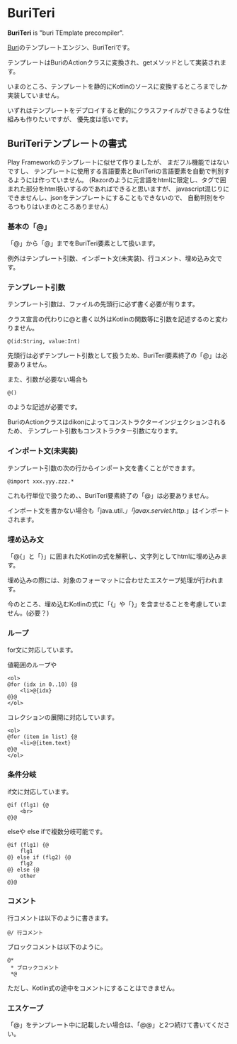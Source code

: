 # BuriTeri

**BuriTeri** is "buri TEmplate precompiler".

[Buri](../buri/README.md)のテンプレートエンジン、BuriTeriです。

テンプレートはBuriのActionクラスに変換され、getメソッドとして実装されます。

いまのところ、テンプレートを静的にKotlinのソースに変換するところまでしか実装していません。

いずれはテンプレートをデプロイすると動的にクラスファイルができるような仕組みも作りたいですが、
優先度は低いです。

## BuriTeriテンプレートの書式

Play Frameworkのテンプレートに似せて作りましたが、
まだフル機能ではないですし、
テンプレートに使用する言語要素とBuriTeriの言語要素を自動で判別するようには作っていません。
(Razorのように元言語をhtmlに限定し、タグで囲まれた部分をhtml扱いするのであればできると思いますが、
javascript混じりにできませんし、jsonをテンプレートにすることもできないので、
自動判別をやるつもりはいまのところありません)

### 基本の「@」
「@」から「@」までをBuriTeri要素として扱います。

例外はテンプレート引数、インポート文(未実装)、行コメント、埋め込み文です。

### テンプレート引数
テンプレート引数は、ファイルの先頭行に必ず書く必要が有ります。

クラス宣言の代わりに@と書く以外はKotlinの関数等に引数を記述するのと変わりません。

    @(id:String, value:Int)

先頭行は必ずテンプレート引数として扱うため、BuriTeri要素終了の「@」は必要ありません。

また、引数が必要ない場合も

    @()

のような記述が必要です。

BuriのActionクラスはdikonによってコンストラクターインジェクションされるため、
テンプレート引数もコンストラクター引数になります。

### インポート文(未実装)
テンプレート引数の次の行からインポート文を書くことができます。

    @import xxx.yyy.zzz.*

これも行単位で扱うため、、BuriTeri要素終了の「@」は必要ありません。
    
インポート文を書かない場合も「java.util.*」「javax.servlet.http.*」はインポートされます。

### 埋め込み文
「@{」と「}」に囲まれたKotlinの式を解釈し、文字列としてhtmlに埋め込みます。

埋め込みの際には、対象のフォーマットに合わせたエスケープ処理が行われます。

今のところ、埋め込むKotlinの式に「{」や「}」を含ませることを考慮していません。(必要？)

### ループ
for文に対応しています。

値範囲のループや

    <ol>
    @for (idx in 0..10) {@
        <li>@{idx}
    @}@
    </ol>

コレクションの展開に対応しています。

    <ol>
    @for (item in list) {@
        <li>@{item.text}
    @}@
    </ol>

### 条件分岐
if文に対応しています。

    @if (flg1) {@
        <br>
    @}@

elseや else ifで複数分岐可能です。
    
    @if (flg1) {@
        flg1
    @} else if (flg2) {@
        flg2
    @} else {@
        other
    @}@

### コメント

行コメントは以下のように書きます。

    @/ 行コメント


ブロックコメントは以下のように。

    @*
     * ブロックコメント
     *@

ただし、Kotlin式の途中をコメントにすることはできません。

### エスケープ

「@」をテンプレート中に記載したい場合は、「@@」と2つ続けて書いてください。


